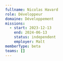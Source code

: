```yaml
---
fullname: Nicolas Havard
role: Développeur
domaine: Développement
missions:
  - start: 2023-12-13
    end: 2024-06-13
    status: independent
    employer: Malt
memberType: beta
teams: []
---
```

